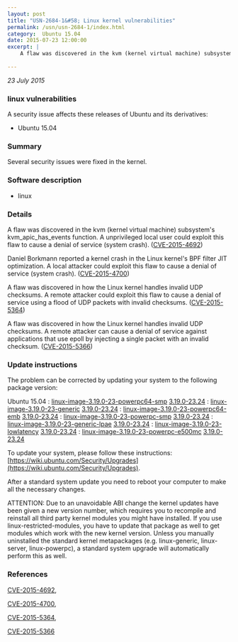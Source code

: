 ```yaml
---
layout: post
title: "USN-2684-1&#58; Linux kernel vulnerabilities"
permalink: /usn/usn-2684-1/index.html
category:  Ubuntu 15.04
date: 2015-07-23 12:00:00
excerpt: |
    A flaw was discovered in the kvm (kernel virtual machine) subsystem&#39;s kvm_apic_has_events function. A unprivileged local user could exploit this flaw to cause a denial of service (system crash). ([CVE-2015-4692](http://people.ubuntu.com/~ubuntu-security/cve/CVE-2015-4692))
    
--- 
```

 
 

*23 July 2015*

### linux vulnerabilities

A security issue affects these releases of Ubuntu and its derivatives:

* Ubuntu 15.04

### Summary

Several security issues were fixed in the kernel. 

### Software description

* linux 

### Details

A flaw was discovered in the kvm (kernel virtual machine) subsystem&#39;s kvm_apic_has_events function. A unprivileged local user could exploit this flaw to cause a denial of service (system crash). ([CVE-2015-4692](http://people.ubuntu.com/~ubuntu-security/cve/CVE-2015-4692))

Daniel Borkmann reported a kernel crash in the Linux kernel&#39;s BPF filter JIT optimization. A local attacker could exploit this flaw to cause a denial of service (system crash). ([CVE-2015-4700](http://people.ubuntu.com/~ubuntu-security/cve/CVE-2015-4700))

A flaw was discovered in how the Linux kernel handles invalid UDP checksums. A remote attacker could exploit this flaw to cause a denial of service using a flood of UDP packets with invalid checksums. ([CVE-2015-5364](http://people.ubuntu.com/~ubuntu-security/cve/CVE-2015-5364))

A flaw was discovered in how the Linux kernel handles invalid UDP checksums. A remote attacker can cause a denial of service against applications that use epoll by injecting a single packet with an invalid checksum. ([CVE-2015-5366](http://people.ubuntu.com/~ubuntu-security/cve/CVE-2015-5366)) 

### Update instructions

The problem can be corrected by updating your system to the following package version:

Ubuntu 15.04
 : [linux-image-3.19.0-23-powerpc64-smp](https://launchpad.net/ubuntu/+source/linux) <span> [3.19.0-23.24](https://launchpad.net/ubuntu/+source/linux/3.19.0-23.24) </span> 
 : [linux-image-3.19.0-23-generic](https://launchpad.net/ubuntu/+source/linux) <span> [3.19.0-23.24](https://launchpad.net/ubuntu/+source/linux/3.19.0-23.24) </span> 
 : [linux-image-3.19.0-23-powerpc64-emb](https://launchpad.net/ubuntu/+source/linux) <span> [3.19.0-23.24](https://launchpad.net/ubuntu/+source/linux/3.19.0-23.24) </span> 
 : [linux-image-3.19.0-23-powerpc-smp](https://launchpad.net/ubuntu/+source/linux) <span> [3.19.0-23.24](https://launchpad.net/ubuntu/+source/linux/3.19.0-23.24) </span> 
 : [linux-image-3.19.0-23-generic-lpae](https://launchpad.net/ubuntu/+source/linux) <span> [3.19.0-23.24](https://launchpad.net/ubuntu/+source/linux/3.19.0-23.24) </span> 
 : [linux-image-3.19.0-23-lowlatency](https://launchpad.net/ubuntu/+source/linux) <span> [3.19.0-23.24](https://launchpad.net/ubuntu/+source/linux/3.19.0-23.24) </span> 
 : [linux-image-3.19.0-23-powerpc-e500mc](https://launchpad.net/ubuntu/+source/linux) <span> [3.19.0-23.24](https://launchpad.net/ubuntu/+source/linux/3.19.0-23.24) </span> 

To update your system, please follow these instructions: [https://wiki.ubuntu.com/Security/Upgrades](https://wiki.ubuntu.com/Security/Upgrades).

After a standard system update you need to reboot your computer to make all the necessary changes.

ATTENTION: Due to an unavoidable ABI change the kernel updates have been given a new version number, which requires you to recompile and reinstall all third party kernel modules you might have installed. If you use linux-restricted-modules, you have to update that package as well to get modules which work with the new kernel version. Unless you manually uninstalled the standard kernel metapackages (e.g. linux-generic, linux-server, linux-powerpc), a standard system upgrade will automatically perform this as well. 

### References

 
 [CVE-2015-4692](http://people.ubuntu.com/~ubuntu-security/cve/CVE-2015-4692), 

 [CVE-2015-4700](http://people.ubuntu.com/~ubuntu-security/cve/CVE-2015-4700), 

 [CVE-2015-5364](http://people.ubuntu.com/~ubuntu-security/cve/CVE-2015-5364), 

 [CVE-2015-5366](http://people.ubuntu.com/~ubuntu-security/cve/CVE-2015-5366)
 

